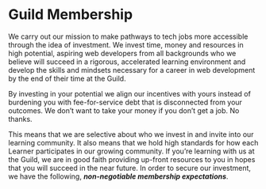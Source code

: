 # Guild Membership

We carry out our mission to make pathways to tech jobs more accessible through the idea of investment. We invest time, money and resources in high potential, aspiring web developers from all backgrounds who we believe will succeed in a rigorous, accelerated learning environment and develop the skills and mindsets necessary for a career in web development by the end of their time at the Guild.

By investing in your potential we align our incentives with yours instead of burdening you with fee-for-service debt that is disconnected from your outcomes. We don’t want to take your money if you don’t get a job. No thanks.

This means that we are selective about who we invest in and invite into our learning community.  It also means that we hold high standards for how each Learner participates in our growing community. If you’re learning with us at the Guild, we are in good faith providing up-front resources to you in hopes that you will succeed in the near future. In order to secure our investment, we have the following, _**non-negotiable membership expectations**_.

#### 



